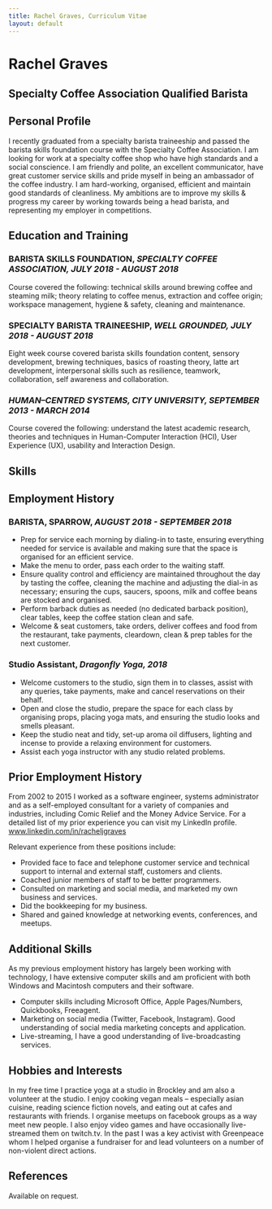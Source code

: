 ```yaml
---
title: Rachel Graves, Curriculum Vitae
layout: default
---
```


# Rachel Graves

## Specialty Coffee Association Qualified Barista

## Personal Profile

I recently graduated from a specialty barista traineeship and passed the barista skills foundation course with the Specialty Coffee Association. I am looking for work at a specialty coffee shop who have high standards and a social conscience. I am friendly and polite, an excellent communicator, have great customer service skills and pride myself in being an ambassador of the coffee industry. I am hard-working, organised, efficient and maintain good standards of cleanliness. My ambitions are to improve my skills & progress my career by working towards being a head barista, and representing my employer in competitions. 


## Education and Training

### BARISTA SKILLS FOUNDATION, _SPECIALTY COFFEE ASSOCIATION, JULY 2018 - AUGUST 2018_
Course covered the following: technical skills around brewing coffee and steaming milk; theory relating to coffee menus, extraction and coffee origin; workspace management, hygiene & safety, cleaning and maintenance.

### SPECIALTY BARISTA TRAINEESHIP, _WELL GROUNDED,  JULY 2018 - AUGUST 2018_
Eight week course covered barista skills foundation content, sensory development, brewing techniques, basics of roasting theory, latte art development, interpersonal skills such as resilience, teamwork, collaboration, self awareness and collaboration. 

### _HUMAN–CENTRED SYSTEMS, CITY UNIVERSITY, SEPTEMBER 2013 - MARCH 2014_
Course covered the following: understand the latest academic research, theories and techniques in Human-Computer Interaction (HCI), User Experience (UX), usability and Interaction Design.


## Skills

## Employment History

### BARISTA, SPARROW, _AUGUST  2018 - SEPTEMBER 2018_

- Prep for service each morning by dialing-in to taste, ensuring everything needed for service is available and making sure that the space is organised for an efficient service. 
- Make the menu to order, pass each order to the waiting staff.
- Ensure quality control and efficiency are maintained throughout the day by tasting the coffee, cleaning the machine and adjusting the dial-in as necessary; ensuring the cups, saucers, spoons, milk and coffee beans are stocked and organised.
- Perform barback duties as needed (no dedicated barback position), clear tables, keep the coffee station clean and safe.
- Welcome & seat customers, take orders, deliver coffees and food from the restaurant, take payments, cleardown, clean & prep tables for the next customer.


### Studio Assistant, _Dragonfly Yoga, 2018_

- Welcome customers to the studio, sign them in to classes, assist with any queries, take payments, make and cancel reservations on their behalf. 
- Open and close the studio, prepare the space for each class by organising props, placing yoga mats, and ensuring the studio looks and smells pleasant.
- Keep the studio neat and tidy, set-up aroma oil diffusers, lighting and incense to provide a relaxing environment for customers.
- Assist each yoga instructor with any studio related problems. 

## Prior Employment History

From 2002 to 2015 I worked as a software engineer, systems administrator and as a self-employed consultant for a variety of companies and industries, including Comic Relief and the Money Advice Service. For a detailed list of my prior experience you can visit my LinkedIn profile. www.linkedin.com/in/racheljgraves

Relevant experience from these positions include:

- Provided face to face and telephone customer service and technical support to internal and external staff, customers and clients.
- Coached junior members of staff to be better programmers.
- Consulted on marketing and social media, and marketed my own business and services.
- Did the bookkeeping for my business.
- Shared and gained knowledge at networking events, conferences, and meetups.


## Additional Skills

As my previous employment history has largely been working with technology, I have extensive computer skills and am proficient with both Windows and Macintosh computers and their software.

- Computer skills including Microsoft Office, Apple Pages/Numbers, Quickbooks, Freeagent.
- Marketing on social media (Twitter, Facebook, Instagram). Good understanding of social media marketing concepts and application.
- Live-streaming, I have a good understanding of live-broadcasting services.

## Hobbies and Interests

In my free time I  practice yoga at a studio in Brockley and am also a volunteer at the studio. I enjoy cooking vegan meals – especially asian cuisine, reading science fiction novels, and eating out at cafes and restaurants with friends. I organise meetups on facebook groups as a way meet new people. I also enjoy video games and have occasionally live-streamed them on twitch.tv. In the past I was a key activist with Greenpeace whom I helped organise a fundraiser for and lead volunteers on a number of non-violent direct actions.

## References

Available on request.

